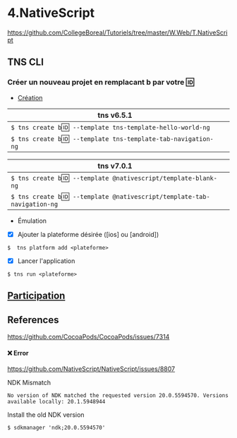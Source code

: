 # 4.NativeScript

https://github.com/CollegeBoreal/Tutoriels/tree/master/W.Web/T.NativeScript


## TNS CLI

### Créer un nouveau projet en remplacant b<mon ID> par votre :id:

* [Création](https://docs.nativescript.org/tooling/docs-cli/project/creation/create)

|  tns v6.5.1                                                       |            |
|-------------------------------------------------------------------|------------|
| `$ tns create b`:id:` --template tns-template-hello-world-ng`     |            |
| `$ tns create b`:id:` --template tns-template-tab-navigation-ng`  |            |


|  tns v7.0.1                                                                 |                                   |
|-----------------------------------------------------------------------------|-----------------------------------|
| `$ tns create b`:id:` --template @nativescript/template-blank-ng`           |                                   |
| `$ tns create b`:id:` --template @nativescript/template-tab-navigation-ng`  |                                   |


* Émulation

- [x] Ajouter la plateforme désirée ([ios] ou [android])

```
$  tns platform add <plateforme>
```

- [x] Lancer l'application

```
$ tns run <plateforme>
```

## [Participation](Participation.md)


## References

https://github.com/CocoaPods/CocoaPods/issues/7314

#### :x: Error

https://github.com/NativeScript/NativeScript/issues/8807

NDK Mismatch

```
No version of NDK matched the requested version 20.0.5594570. Versions available locally: 20.1.5948944
```

Install the old NDK version

```
$ sdkmanager 'ndk;20.0.5594570'
```
